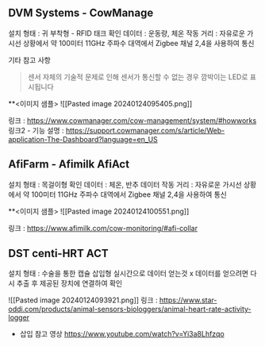 
## DVM Systems - CowManage

설치 형태 : 귀 부착형 - RFID 태크 
확인 데이터 : 운동량, 체온
작동 거리 : 자유로운 가시선 상황에서 약 100미터
11GHz 주파수 대역에서 Zigbee 채널 2,4을 사용하여 통신

기타 참고 사항
> 센서 자체의 기술적 문제로 인해 센서가 통신할 수 없는 경우 깜박이는 LED로 표시됩니다

**<이미지 샘플>
![[Pasted image 20240124095405.png]]

링크 : https://www.cowmanager.com/cow-management/system/#howworks
링크2 - 기능 설명 : https://support.cowmanager.com/s/article/Web-application-The-Dashboard?language=en_US


## **AfiFarm - Afimilk AfiAct**
설치 형태 : 목걸이형
확인 데이터 : 체온, 반추 데이터
작동 거리 : 자유로운 가시선 상황에서 약 100미터
11GHz 주파수 대역에서 Zigbee 채널 2,4을 사용하여 통신

**<이미지 샘플>
![[Pasted image 20240124100551.png]]

링크 : https://www.afimilk.com/cow-monitoring/#afi-collar

## DST centi-HRT ACT

설치 형태 : 수술을 통한 캡슐 삽입형
실시간으로 데이터 얻는것 x
데이터를 얻으려면 다시 추출 후 제공된 장치에 연결하여 확인

![[Pasted image 20240124093921.png]]
링크 : https://www.star-oddi.com/products/animal-sensors-biologgers/animal-heart-rate-activity-logger
- 삽입 참고 영상 https://www.youtube.com/watch?v=Yi3a8Lhfzqo